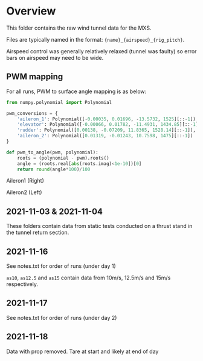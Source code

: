 # Overview

This folder contains the raw wind tunnel data for the MXS.

Files are typically named in the format: `{name}_{airspeed}_{rig_pitch}`.

Airspeed control was generally relatively relaxed (tunnel was faulty) so error bars on airspeed may need to be wide.

## PWM mapping

For all runs, PWM to surface angle mapping is as below:

```py
from numpy.polynomial import Polynomial

pwm_conversions = {
    'aileron_1': Polynomial([-0.00035, 0.01696, -13.5732, 1525][::-1]),
    'elevator': Polynomial([-0.00066, 0.01782, -11.4931, 1434.85][::-1]),
    'rudder': Polynomial([0.00138, -0.07209, 11.8365, 1528.14][::-1]),
    'aileron_2': Polynomial([0.01319, -0.01243, 10.7598, 1475][::-1])
}

def pwm_to_angle(pwm, polynomial):
    roots = (polynomial - pwm).roots()
    angle = (roots.real[abs(roots.imag)<1e-10])[0]
    return round(angle*100)/100
```

Aileron1 (Right)

Aileron2 (Left)

## 2021-11-03 & 2021-11-04

These folders contain data from static tests conducted on a thrust stand in the tunnel return section.

## 2021-11-16

See notes.txt for order of runs (under day 1)

`as10`, `as12.5` and `as15` contain data from 10m/s, 12.5m/s and 15m/s respectively.

## 2021-11-17

See notes.txt for order of runs (under day 2)

## 2021-11-18

Data with prop removed. Tare at start and likely at end of day

